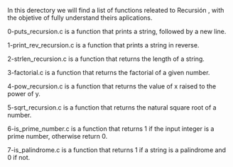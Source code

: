 In this derectory we will find a list of functions releated to Recursión , with
the objetive of fully understand theirs aplications.

0-puts_recursion.c is a function that prints a string, followed by a new line.

1-print_rev_recursion.c is a function that prints a string in reverse.

2-strlen_recursion.c is a function that returns the length of a string.

3-factorial.c is a function that returns the factorial of a given number.

4-pow_recursion.c is  a function that returns the value of x raised to the power
of y.

5-sqrt_recursion.c is a function that returns the natural square root of a
number.

6-is_prime_number.c is a function that returns 1 if the input integer is a prime
number, otherwise return 0.

7-is_palindrome.c is a function that returns 1 if a string is a palindrome and
0 if not.
